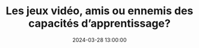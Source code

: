 ---
layout: post
title: Les jeux vidéo, amis ou ennemis des capacités d’apprentissage?
date: 2024-03-28 13:00:00
description: Une discussion avec deux membres du Brain and Learning Lab
tags: university research videogames # work university hobby research edtech code ux ui data psychology videogames misc book
# toc:
#   beginning: true
#   sidebar: left
# categories: sample-posts
# related_posts: false
# related_publications: einstein1950meaning, einstein1905movement
# thumbnail: assets/img/blog_screenandearlychildhood.jpeg # 300x400
# featured: true
redirect: https://edu.ge.ch/site/tablettepedagogique/2024/03/28/2656/
---